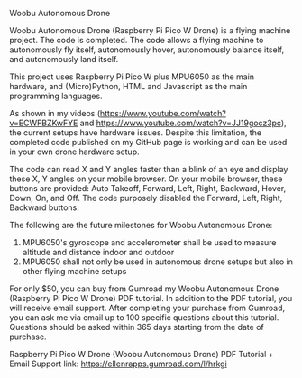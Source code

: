 Woobu Autonomous Drone  

Woobu Autonomous Drone (Raspberry Pi Pico W Drone) is a flying machine project. The code is completed. The code allows a flying machine to autonomously fly itself, autonomously hover, autonomously balance itself, and autonomously land itself.  

This project uses Raspberry Pi Pico W plus MPU6050 as the main hardware, and (Micro)Python, HTML and Javascript as the main programming languages.

As shown in my videos (https://www.youtube.com/watch?v=ECWFBZKwFYE and https://www.youtube.com/watch?v=JJ19gocz3pc), the current setups have hardware issues. Despite this limitation, the completed code published on my GitHub page is working and
can be used in your own drone hardware setup. 

The code can read X and Y angles faster than a blink of an eye and display these X, Y angles on your mobile browser. On your mobile browser, these buttons are provided: Auto Takeoff, Forward, Left, Right, Backward, Hover, Down, On, and Off. The code purposely disabled the Forward, Left, Right, Backward buttons.

The following are the future milestones for Woobu Autonomous Drone:
1) MPU6050's gyroscope and accelerometer shall be used to measure altitude and distance indoor and outdoor
2) MPU6050 shall not only be used in autonomous drone setups but also in other flying machine setups

For only $50, you can buy from Gumroad my Woobu Autonomous Drone (Raspberry Pi Pico W Drone) PDF tutorial. In addition to the PDF tutorial, you will receive email support. After completing your purchase from Gumroad, you can ask me via email up to 100 specific questions about this tutorial. Questions should be asked within 365 days starting from the date of purchase.

Raspberry Pi Pico W Drone (Woobu Autonomous Drone) PDF Tutorial + Email Support link: https://ellenrapps.gumroad.com/l/hrkgi

